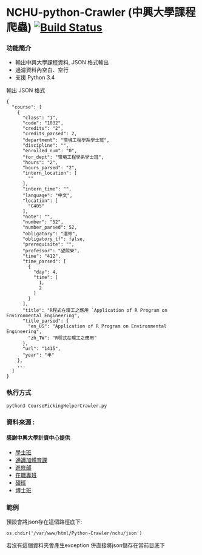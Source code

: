 # NCHU-python-Crawler (中興大學課程爬蟲) [![Build Status](https://travis-ci.org/jwlin/ptt-web-crawler.svg?branch=master)](https://travis-ci.org/jwlin/ptt-web-crawler)

### 功能簡介

* 輸出中興大學課程資料, JSON 格式輸出
* 過濾資料內空白、空行
* 支援 Python 3.4

輸出 JSON 格式

    {
      "course": [
        {
          "class": "1",
          "code": "1032",
          "credits": "2",
          "credits_parsed": 2,
          "department": "環境工程學系學士班",
          "discipline": "",
          "enrolled_num": "0",
          "for_dept": "環境工程學系學士班",
          "hours": "2",
          "hours_parsed": "2",
          "intern_location": [
            ""
          ],
          "intern_time": "",
          "language": "中文",
          "location": [
            "C405"
          ],
          "note": "",
          "number": "52",
          "number_parsed": 52,
          "obligatory": "選修",
          "obligatory_tf": false,
          "prerequisite": "",
          "professor": "望熙榮",
          "time": "412",
          "time_parsed": [
            {
              "day": 4,
              "time": [
                1,
                2
              ]
            }
          ],
          "title": "R程式在環工之應用 `Application of R Program on Environmental Engineering",
          "title_parsed": {
            "en_US": "Application of R Program on Environmental Engineering",
            "zh_TW": "R程式在環工之應用"
          },
          "url": "1415",
          "year": "半"
        },
        ...
      ]
    }

### 執行方式
    python3 CoursePickingHelperCrawler.py

### 資料來源 :  <h4>感謝中興大學計資中心提供</h4>
* [學士班](https://onepiece.nchu.edu.tw/cofsys/plsql/json_for_course?p_career=U)
* [通識加體育課](https://onepiece.nchu.edu.tw/cofsys/plsql/json_for_course?p_career=O)
* [進修部](https://onepiece.nchu.edu.tw/cofsys/plsql/json_for_course?p_career=N)
* [在職專班](https://onepiece.nchu.edu.tw/cofsys/plsql/json_for_course?p_career=W)
* [碩班](https://onepiece.nchu.edu.tw/cofsys/plsql/json_for_course?p_career=G)
* [博士班](https://onepiece.nchu.edu.tw/cofsys/plsql/json_for_course?p_career=D)

### 範例
    
預設會將json存在這個路徑底下:

    os.chdir('/var/www/html/Python-Crawler/nchu/json')

若沒有這個資料夾會產生exception  併直接將json儲存在當前目底下